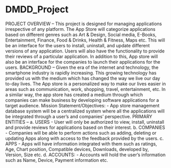 # DMDD_Project
PROJECT OVERVIEW – This project is designed for managing applications irrespective of any platform. The App Store will categorize applications based on different genres such as Art & Design, Social media, E-Books, Entertainment, Finance, Food & Drinks, Health & Fitness, Maps etc. This will be an interface for the users to install, uninstall, and update different versions of any application. Users will also have the functionality to provide their reviews of a particular application. In addition to this, App store will also be an interface for the companies to launch their applications for the users.
BACKGROUND – Given the era of the internet and technology, the smartphone industry is rapidly increasing. This growing technology has provided us with the medium which has changed the way we live our day to-day lives. The App store is a personalized way to make our lives easier in areas such as communication, work, shopping, travel, entertainment, etc. In a similar way, the app store has created a medium through which companies can make business by developing software applications for a target audience.
Mission Statement/Objectives: -
App store management database system will be a centralized system where all the applications will be integrated through a user’s and companies’ perspective.
PRIMARY ENTITIES –
a. USERS -
User will only be authorized to view, install, uninstall and provide reviews for applications based on their interest.
b. COMPANIES -
Companies will be able to perform actions such as adding, deleting or updating Apps along with access to the feedback provided by the users.
c. APPS -
Apps will have information integrated with them such as ratings, Age, Chart position, Compatible devices, Downloads, developed by, Version, Size etc.
d. ACCOUNTS: -
Accounts will hold the user’s information such as Name, Device, Payment information etc.
